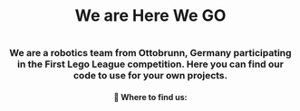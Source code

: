 <h1 align="center">We are Here We GO<h1>
<h3 align="center">
  We are a robotics team from Ottobrunn, Germany participating in the First Lego League competition. Here you can find our code to use for your own projects.
</h3>
<h4 align="center">🎯 Where to find us:
</h4>

    


<!--
**HereWeGO-FLL/HereWeGO-FLL** is a ✨ _special_ ✨ repository because its `README.md` (this file) appears on your GitHub profile.

Here are some ideas to get you started:

- 🔭 I’m currently working on ...
- 🌱 I’m currently learning ...
- 👯 I’m looking to collaborate on ...
- 🤔 I’m looking for help with ...
- 💬 Ask me about ...
- 📫 How to reach me: ...
- 😄 Pronouns: ...
- ⚡ Fun fact: ...
-->
